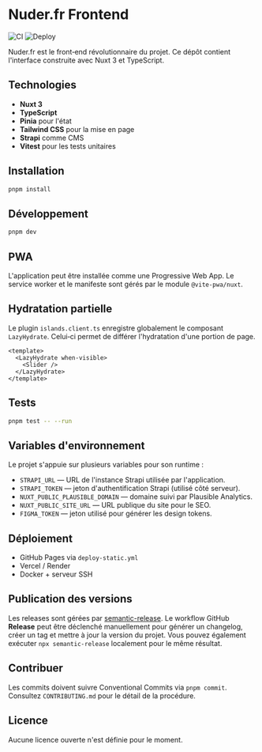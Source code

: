 # Nuder.fr Frontend

![CI](https://github.com/your/repo/actions/workflows/ci.yml/badge.svg)
![Deploy](https://github.com/your/repo/actions/workflows/deploy-static.yml/badge.svg)

Nuder.fr est le front‑end révolutionnaire du projet. Ce dépôt contient l'interface construite avec Nuxt 3 et TypeScript.

## Technologies
- **Nuxt 3**
- **TypeScript**
- **Pinia** pour l'état
- **Tailwind CSS** pour la mise en page
- **Strapi** comme CMS
- **Vitest** pour les tests unitaires

## Installation

```bash
pnpm install
```

## Développement

```bash
pnpm dev
```

## PWA

L'application peut être installée comme une Progressive Web App. Le service worker et le manifeste sont gérés par le module `@vite-pwa/nuxt`.


## Hydratation partielle

Le plugin `islands.client.ts` enregistre globalement le composant `LazyHydrate`.
Celui‑ci permet de différer l'hydratation d'une portion de page.

```vue
<template>
  <LazyHydrate when-visible>
    <Slider />
  </LazyHydrate>
</template>
```

## Tests

```bash
pnpm test -- --run
```

## Variables d'environnement

Le projet s'appuie sur plusieurs variables pour son runtime :

- `STRAPI_URL` — URL de l'instance Strapi utilisée par l'application.
- `STRAPI_TOKEN` — jeton d'authentification Strapi (utilisé côté serveur).
- `NUXT_PUBLIC_PLAUSIBLE_DOMAIN` — domaine suivi par Plausible Analytics.
- `NUXT_PUBLIC_SITE_URL` — URL publique du site pour le SEO.
- `FIGMA_TOKEN` — jeton utilisé pour générer les design tokens.

## Déploiement
- GitHub Pages via `deploy-static.yml`
- Vercel / Render
- Docker + serveur SSH

## Publication des versions
Les releases sont gérées par [semantic-release](https://github.com/semantic-release/semantic-release).
Le workflow GitHub **Release** peut être déclenché manuellement pour générer un
changelog, créer un tag et mettre à jour la version du projet. Vous pouvez
également exécuter `npx semantic-release` localement pour le même résultat.

## Contribuer
Les commits doivent suivre Conventional Commits via `pnpm commit`. Consultez `CONTRIBUTING.md` pour le détail de la procédure.

## Licence
Aucune licence ouverte n'est définie pour le moment.
